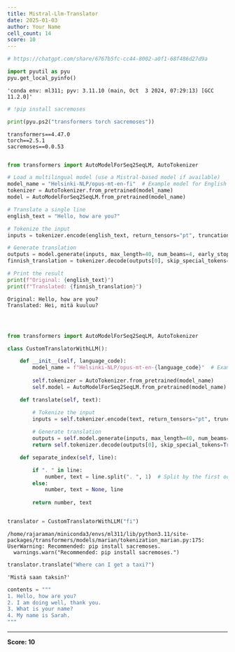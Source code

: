 ```yaml
---
title: Mistral-Llm-Translator
date: 2025-01-03
author: Your Name
cell_count: 14
score: 10
---
```


```python
# https://chatgpt.com/share/6767b5fc-cc44-8002-a0f1-68f486d27d9a
```


```python
import pyutil as pyu
pyu.get_local_pyinfo()
```




    'conda env: ml311; pyv: 3.11.10 (main, Oct  3 2024, 07:29:13) [GCC 11.2.0]'




```python
# !pip install sacremoses
```


```python
print(pyu.ps2("transformers torch sacremoses"))
```

    transformers==4.47.0
    torch==2.5.1
    sacremoses==0.0.53
    



```python

```


```python
from transformers import AutoModelForSeq2SeqLM, AutoTokenizer

# Load a multilingual model (use a Mistral-based model if available)
model_name = "Helsinki-NLP/opus-mt-en-fi"  # Example model for English to Finnish translation
tokenizer = AutoTokenizer.from_pretrained(model_name)
model = AutoModelForSeq2SeqLM.from_pretrained(model_name)

# Translate a single line
english_text = "Hello, how are you?"

# Tokenize the input
inputs = tokenizer.encode(english_text, return_tensors="pt", truncation=True)

# Generate translation
outputs = model.generate(inputs, max_length=40, num_beams=4, early_stopping=True)
finnish_translation = tokenizer.decode(outputs[0], skip_special_tokens=True)

# Print the result
print(f"Original: {english_text}")
print(f"Translated: {finnish_translation}")
```

    Original: Hello, how are you?
    Translated: Hei, mitä kuuluu?



```python

```


```python

```


```python

```


```python
from transformers import AutoModelForSeq2SeqLM, AutoTokenizer

class CustomTranslatorWithLLM():

    def __init__(self, language_code):
        model_name = f"Helsinki-NLP/opus-mt-en-{language_code}"  # Example model for English to Finnish translation
        
        self.tokenizer = AutoTokenizer.from_pretrained(model_name)
        self.model = AutoModelForSeq2SeqLM.from_pretrained(model_name)

    def translate(self, text):

        # Tokenize the input
        inputs = self.tokenizer.encode(text, return_tensors="pt", truncation=True)
        
        # Generate translation
        outputs = self.model.generate(inputs, max_length=40, num_beams=4, early_stopping=True)
        return self.tokenizer.decode(outputs[0], skip_special_tokens=True)

    def separate_index(self, line):

        if ". " in line:
            number, text = line.split(". ", 1)  # Split by the first occurrence of ". "
        else:
            number, text = None, line
    
        return number, text
```


```python

```


```python
translator = CustomTranslatorWithLLM("fi")
```

    /home/rajaraman/miniconda3/envs/ml311/lib/python3.11/site-packages/transformers/models/marian/tokenization_marian.py:175: UserWarning: Recommended: pip install sacremoses.
      warnings.warn("Recommended: pip install sacremoses.")



```python
translator.translate("Where can I get a taxi?")
```




    'Mistä saan taksin?'




```python
contents = """
1. Hello, how are you?
2. I am doing well, thank you.
3. What is your name?
4. My name is Sarah.
"""
```


---
**Score: 10**